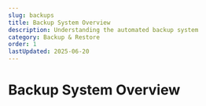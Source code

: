 ```yaml
---
slug: backups
title: Backup System Overview
description: Understanding the automated backup system
category: Backup & Restore
order: 1
lastUpdated: 2025-06-20
---
```


# Backup System Overview
